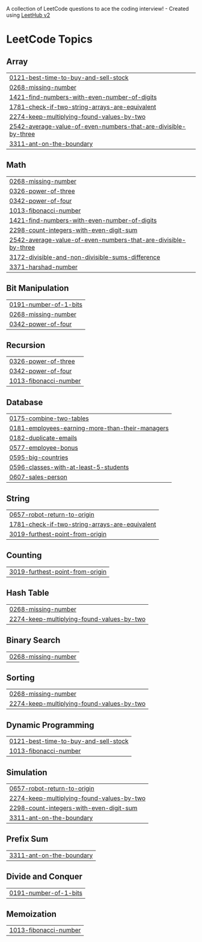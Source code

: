 A collection of LeetCode questions to ace the coding interview! - Created using [LeetHub v2](https://github.com/arunbhardwaj/LeetHub-2.0)
<!---LeetCode Topics Start-->
# LeetCode Topics
## Array
|  |
| ------- |
| [0121-best-time-to-buy-and-sell-stock](https://github.com/Mhdsinaan/leetcode/tree/master/0121-best-time-to-buy-and-sell-stock) |
| [0268-missing-number](https://github.com/Mhdsinaan/leetcode/tree/master/0268-missing-number) |
| [1421-find-numbers-with-even-number-of-digits](https://github.com/Mhdsinaan/leetcode/tree/master/1421-find-numbers-with-even-number-of-digits) |
| [1781-check-if-two-string-arrays-are-equivalent](https://github.com/Mhdsinaan/leetcode/tree/master/1781-check-if-two-string-arrays-are-equivalent) |
| [2274-keep-multiplying-found-values-by-two](https://github.com/Mhdsinaan/leetcode/tree/master/2274-keep-multiplying-found-values-by-two) |
| [2542-average-value-of-even-numbers-that-are-divisible-by-three](https://github.com/Mhdsinaan/leetcode/tree/master/2542-average-value-of-even-numbers-that-are-divisible-by-three) |
| [3311-ant-on-the-boundary](https://github.com/Mhdsinaan/leetcode/tree/master/3311-ant-on-the-boundary) |
## Math
|  |
| ------- |
| [0268-missing-number](https://github.com/Mhdsinaan/leetcode/tree/master/0268-missing-number) |
| [0326-power-of-three](https://github.com/Mhdsinaan/leetcode/tree/master/0326-power-of-three) |
| [0342-power-of-four](https://github.com/Mhdsinaan/leetcode/tree/master/0342-power-of-four) |
| [1013-fibonacci-number](https://github.com/Mhdsinaan/leetcode/tree/master/1013-fibonacci-number) |
| [1421-find-numbers-with-even-number-of-digits](https://github.com/Mhdsinaan/leetcode/tree/master/1421-find-numbers-with-even-number-of-digits) |
| [2298-count-integers-with-even-digit-sum](https://github.com/Mhdsinaan/leetcode/tree/master/2298-count-integers-with-even-digit-sum) |
| [2542-average-value-of-even-numbers-that-are-divisible-by-three](https://github.com/Mhdsinaan/leetcode/tree/master/2542-average-value-of-even-numbers-that-are-divisible-by-three) |
| [3172-divisible-and-non-divisible-sums-difference](https://github.com/Mhdsinaan/leetcode/tree/master/3172-divisible-and-non-divisible-sums-difference) |
| [3371-harshad-number](https://github.com/Mhdsinaan/leetcode/tree/master/3371-harshad-number) |
## Bit Manipulation
|  |
| ------- |
| [0191-number-of-1-bits](https://github.com/Mhdsinaan/leetcode/tree/master/0191-number-of-1-bits) |
| [0268-missing-number](https://github.com/Mhdsinaan/leetcode/tree/master/0268-missing-number) |
| [0342-power-of-four](https://github.com/Mhdsinaan/leetcode/tree/master/0342-power-of-four) |
## Recursion
|  |
| ------- |
| [0326-power-of-three](https://github.com/Mhdsinaan/leetcode/tree/master/0326-power-of-three) |
| [0342-power-of-four](https://github.com/Mhdsinaan/leetcode/tree/master/0342-power-of-four) |
| [1013-fibonacci-number](https://github.com/Mhdsinaan/leetcode/tree/master/1013-fibonacci-number) |
## Database
|  |
| ------- |
| [0175-combine-two-tables](https://github.com/Mhdsinaan/leetcode/tree/master/0175-combine-two-tables) |
| [0181-employees-earning-more-than-their-managers](https://github.com/Mhdsinaan/leetcode/tree/master/0181-employees-earning-more-than-their-managers) |
| [0182-duplicate-emails](https://github.com/Mhdsinaan/leetcode/tree/master/0182-duplicate-emails) |
| [0577-employee-bonus](https://github.com/Mhdsinaan/leetcode/tree/master/0577-employee-bonus) |
| [0595-big-countries](https://github.com/Mhdsinaan/leetcode/tree/master/0595-big-countries) |
| [0596-classes-with-at-least-5-students](https://github.com/Mhdsinaan/leetcode/tree/master/0596-classes-with-at-least-5-students) |
| [0607-sales-person](https://github.com/Mhdsinaan/leetcode/tree/master/0607-sales-person) |
## String
|  |
| ------- |
| [0657-robot-return-to-origin](https://github.com/Mhdsinaan/leetcode/tree/master/0657-robot-return-to-origin) |
| [1781-check-if-two-string-arrays-are-equivalent](https://github.com/Mhdsinaan/leetcode/tree/master/1781-check-if-two-string-arrays-are-equivalent) |
| [3019-furthest-point-from-origin](https://github.com/Mhdsinaan/leetcode/tree/master/3019-furthest-point-from-origin) |
## Counting
|  |
| ------- |
| [3019-furthest-point-from-origin](https://github.com/Mhdsinaan/leetcode/tree/master/3019-furthest-point-from-origin) |
## Hash Table
|  |
| ------- |
| [0268-missing-number](https://github.com/Mhdsinaan/leetcode/tree/master/0268-missing-number) |
| [2274-keep-multiplying-found-values-by-two](https://github.com/Mhdsinaan/leetcode/tree/master/2274-keep-multiplying-found-values-by-two) |
## Binary Search
|  |
| ------- |
| [0268-missing-number](https://github.com/Mhdsinaan/leetcode/tree/master/0268-missing-number) |
## Sorting
|  |
| ------- |
| [0268-missing-number](https://github.com/Mhdsinaan/leetcode/tree/master/0268-missing-number) |
| [2274-keep-multiplying-found-values-by-two](https://github.com/Mhdsinaan/leetcode/tree/master/2274-keep-multiplying-found-values-by-two) |
## Dynamic Programming
|  |
| ------- |
| [0121-best-time-to-buy-and-sell-stock](https://github.com/Mhdsinaan/leetcode/tree/master/0121-best-time-to-buy-and-sell-stock) |
| [1013-fibonacci-number](https://github.com/Mhdsinaan/leetcode/tree/master/1013-fibonacci-number) |
## Simulation
|  |
| ------- |
| [0657-robot-return-to-origin](https://github.com/Mhdsinaan/leetcode/tree/master/0657-robot-return-to-origin) |
| [2274-keep-multiplying-found-values-by-two](https://github.com/Mhdsinaan/leetcode/tree/master/2274-keep-multiplying-found-values-by-two) |
| [2298-count-integers-with-even-digit-sum](https://github.com/Mhdsinaan/leetcode/tree/master/2298-count-integers-with-even-digit-sum) |
| [3311-ant-on-the-boundary](https://github.com/Mhdsinaan/leetcode/tree/master/3311-ant-on-the-boundary) |
## Prefix Sum
|  |
| ------- |
| [3311-ant-on-the-boundary](https://github.com/Mhdsinaan/leetcode/tree/master/3311-ant-on-the-boundary) |
## Divide and Conquer
|  |
| ------- |
| [0191-number-of-1-bits](https://github.com/Mhdsinaan/leetcode/tree/master/0191-number-of-1-bits) |
## Memoization
|  |
| ------- |
| [1013-fibonacci-number](https://github.com/Mhdsinaan/leetcode/tree/master/1013-fibonacci-number) |
<!---LeetCode Topics End-->